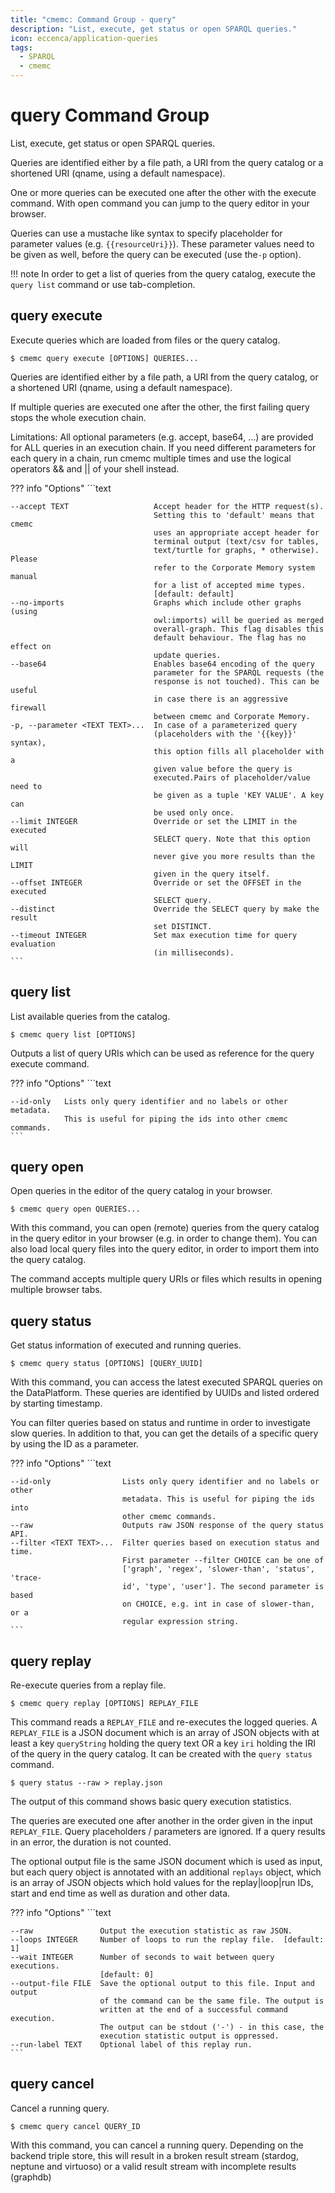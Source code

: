 ```yaml
---
title: "cmemc: Command Group - query"
description: "List, execute, get status or open SPARQL queries."
icon: eccenca/application-queries
tags:
  - SPARQL
  - cmemc
---
```

# query Command Group
<!-- This file was generated - DO NOT CHANGE IT MANUALLY -->

List, execute, get status or open SPARQL queries.

Queries are identified either by a file path, a URI from the query catalog or a shortened URI (qname, using a default namespace).

One or more queries can be executed one after the other with the execute command. With open command you can jump to the query editor in your browser.

Queries can use a mustache like syntax to specify placeholder for parameter values (e.g. `{{resourceUri}}`). These parameter values need to be given as well, before the query can be executed (use the`-p` option).

!!! note
    In order to get a list of queries from the query catalog, execute the `query list` command or use tab-completion.



## query execute

Execute queries which are loaded from files or the query catalog.

```shell-session title="Usage"
$ cmemc query execute [OPTIONS] QUERIES...
```




Queries are identified either by a file path, a URI from the query catalog, or a shortened URI (qname, using a default namespace).

If multiple queries are executed one after the other, the first failing query stops the whole execution chain.

Limitations: All optional parameters (e.g. accept, base64, ...) are provided for ALL queries in an execution chain. If you need different parameters for each query in a chain, run cmemc multiple times and use the logical operators && and || of your shell instead.



??? info "Options"
    ```text

    --accept TEXT                   Accept header for the HTTP request(s).
                                    Setting this to 'default' means that cmemc
                                    uses an appropriate accept header for
                                    terminal output (text/csv for tables,
                                    text/turtle for graphs, * otherwise). Please
                                    refer to the Corporate Memory system manual
                                    for a list of accepted mime types.
                                    [default: default]
    --no-imports                    Graphs which include other graphs (using
                                    owl:imports) will be queried as merged
                                    overall-graph. This flag disables this
                                    default behaviour. The flag has no effect on
                                    update queries.
    --base64                        Enables base64 encoding of the query
                                    parameter for the SPARQL requests (the
                                    response is not touched). This can be useful
                                    in case there is an aggressive firewall
                                    between cmemc and Corporate Memory.
    -p, --parameter <TEXT TEXT>...  In case of a parameterized query
                                    (placeholders with the '{{key}}' syntax),
                                    this option fills all placeholder with a
                                    given value before the query is
                                    executed.Pairs of placeholder/value need to
                                    be given as a tuple 'KEY VALUE'. A key can
                                    be used only once.
    --limit INTEGER                 Override or set the LIMIT in the executed
                                    SELECT query. Note that this option will
                                    never give you more results than the LIMIT
                                    given in the query itself.
    --offset INTEGER                Override or set the OFFSET in the executed
                                    SELECT query.
    --distinct                      Override the SELECT query by make the result
                                    set DISTINCT.
    --timeout INTEGER               Set max execution time for query evaluation
                                    (in milliseconds).
    ```

## query list

List available queries from the catalog.

```shell-session title="Usage"
$ cmemc query list [OPTIONS]
```




Outputs a list of query URIs which can be used as reference for the query execute command.



??? info "Options"
    ```text

    --id-only   Lists only query identifier and no labels or other metadata.
                This is useful for piping the ids into other cmemc commands.
    ```

## query open

Open queries in the editor of the query catalog in your browser.

```shell-session title="Usage"
$ cmemc query open QUERIES...
```




With this command, you can open (remote) queries from the query catalog in the query editor in your browser (e.g. in order to change them). You can also load local query files into the query editor, in order to import them into the query catalog.

The command accepts multiple query URIs or files which results in opening multiple browser tabs.



## query status

Get status information of executed and running queries.

```shell-session title="Usage"
$ cmemc query status [OPTIONS] [QUERY_UUID]
```




With this command, you can access the latest executed SPARQL queries on the DataPlatform. These queries are identified by UUIDs and listed ordered by starting timestamp.

You can filter queries based on status and runtime in order to investigate slow queries. In addition to that, you can get the details of a specific query by using the ID as a parameter.



??? info "Options"
    ```text

    --id-only                Lists only query identifier and no labels or other
                             metadata. This is useful for piping the ids into
                             other cmemc commands.
    --raw                    Outputs raw JSON response of the query status API.
    --filter <TEXT TEXT>...  Filter queries based on execution status and time.
                             First parameter --filter CHOICE can be one of
                             ['graph', 'regex', 'slower-than', 'status', 'trace-
                             id', 'type', 'user']. The second parameter is based
                             on CHOICE, e.g. int in case of slower-than, or a
                             regular expression string.
    ```

## query replay

Re-execute queries from a replay file.

```shell-session title="Usage"
$ cmemc query replay [OPTIONS] REPLAY_FILE
```




This command reads a `REPLAY_FILE` and re-executes the logged queries. A `REPLAY_FILE` is a JSON document which is an array of JSON objects with at least a key `queryString` holding the query text OR a key `iri` holding the IRI of the query in the query catalog. It can be created with the `query status` command.

```shell-session title="Example"
$ query status --raw > replay.json
```


The output of this command shows basic query execution statistics.

The queries are executed one after another in the order given in the input `REPLAY_FILE`. Query placeholders / parameters are ignored. If a query results in an error, the duration is not counted.

The optional output file is the same JSON document which is used as input, but each query object is annotated with an additional `replays` object, which is an array of JSON objects which hold values for the replay|loop|run IDs, start and end time as well as duration and other data.



??? info "Options"
    ```text

    --raw               Output the execution statistic as raw JSON.
    --loops INTEGER     Number of loops to run the replay file.  [default: 1]
    --wait INTEGER      Number of seconds to wait between query executions.
                        [default: 0]
    --output-file FILE  Save the optional output to this file. Input and output
                        of the command can be the same file. The output is
                        written at the end of a successful command execution.
                        The output can be stdout ('-') - in this case, the
                        execution statistic output is oppressed.
    --run-label TEXT    Optional label of this replay run.
    ```

## query cancel

Cancel a running query.

```shell-session title="Usage"
$ cmemc query cancel QUERY_ID
```




With this command, you can cancel a running query. Depending on the backend triple store, this will result in a broken result stream (stardog, neptune and virtuoso) or a valid result stream with incomplete results (graphdb)



